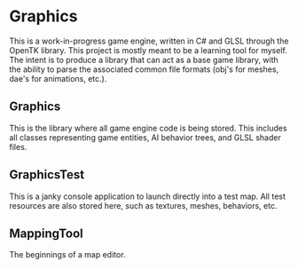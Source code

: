 # Graphics

This is a work-in-progress game engine, written in C# and GLSL through the OpenTK library.
This project is mostly meant to be a learning tool for myself.
The intent is to produce a library that can act as a base game library, with the ability to parse the associated common file formats (obj's for meshes, dae's for animations, etc.).

## Graphics

This is the library where all game engine code is being stored.
This includes all classes representing game entities, AI behavior trees, and GLSL shader files.

## GraphicsTest

This is a janky console application to launch directly into a test map.
All test resources are also stored here, such as textures, meshes, behaviors, etc.

## MappingTool

The beginnings of a map editor.